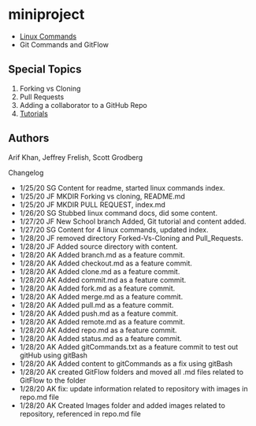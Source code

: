 # miniproject

* [Linux Commands](/linux/index.md)
* Git Commands and GitFlow

## Special Topics
1. Forking vs Cloning
2. Pull Requests
3. Adding a collaborator to a GitHub Repo
4. [Tutorials](Tutorials/Step-by-step.md)


## Authors
Arif Khan, Jeffrey Frelish, Scott Grodberg

Changelog
* 1/25/20 SG Content for readme, started linux commands index.
* 1/25/20 JF MKDIR Forking vs cloning, README.md
* 1/25/20 JF MKDIR PULL REQUEST, index.md
* 1/26/20 SG Stubbed linux command docs, did some content.
* 1/27/20 JF New School branch Added, Git tutorial and content added.
* 1/27/20 SG Content for 4 linux commands, updated index.
* 1/28/20 JF removed directory Forked-Vs-Cloning and Pull_Requests.
* 1/28/20 JF Added source directory with content.
* 1/28/20 AK Added branch.md as a feature commit.
* 1/28/20 AK Added checkout.md as a feature commit.
* 1/28/20 AK Added clone.md as a feature commit.
* 1/28/20 AK Added commit.md as a feature commit.
* 1/28/20 AK Added fork.md as a feature commit.
* 1/28/20 AK Added merge.md as a feature commit.
* 1/28/20 AK Added pull.md as a feature commit.
* 1/28/20 AK Added push.md as a feature commit.
* 1/28/20 AK Added remote.md as a feature commit.
* 1/28/20 AK Added repo.md as a feature commit.
* 1/28/20 AK Added status.md as a feature commit.
* 1/28/20 AK Added gitCommands.txt as a feature commit to test out gitHub using gitBash
* 1/28/20 AK Added content to gitCommands as a fix using gitBash
* 1/28/20 AK created GitFlow folders and moved all .md files related to GitFlow to the folder
* 1/28/20 AK fix: update information related to repository with images in repo.md file
* 1/28/20 AK Created Images folder and added images related to repository, referenced in repo.md file

